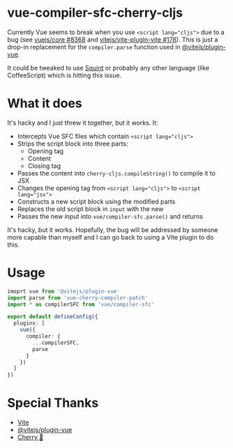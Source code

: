 # vue-compiler-sfc-cherry-cljs
Currently Vue seems to break when you use `<script lang="cljs">` due to a bug (see [vuejs/core #8368](https://github.com/vuejs/core/issues/8368) and [vitejs/vite-plugin-vite #178](https://github.com/vitejs/vite-plugin-vue/issues/178)). This is just a drop-in replacement for the `compiler.parse` function used in [@vitejs/plugin-vue](https://github.com/vitejs/vite-plugin-vue/tree/main/packages/plugin-vue]).

It could be tweaked to use [Squint](https://github.com/squint-cljs/squint) or probably any other language (like CoffeeScript) which is hitting this issue.

# What it does
It's hacky and I just threw it together, but it works.
It:
- Intercepts Vue SFC files which contain `<script lang="cljs">`
- Strips the script block into three parts:
  - Opening tag
  - Content
  - Closing tag
- Passes the content into `cherry-cljs.compileString()` to compile it to JSX
- Changes the opening tag from `<script lang="cljs">` to `<script lang="jsx">`
- Constructs a new script block using the modified parts
- Replaces the old script block in `input` with the new
- Passes the new input into `vue/compiler-sfc.parse()` and returns

It's hacky, but it works. Hopefully, the bug will be addressed by someone more capable than myself and I can go back to using a Vite plugin to do this.

# Usage

```ts
imoprt vue from '@vitejs/plugin-vue'
import parse from 'vue-cherry-compiler-patch'
import * as compilerSFC from 'vue/compiler-sfc'

export default defineConfig({
  plugins: [
    vue({
      compiler: {
        ...compilerSFC,
        parse
      }
    })
  ]
})
```

# Special Thanks

- [Vite](https://vitejs.dev/)
- [@vitejs/plugin-vue](https://github.com/vitejs/vite-plugin-vue/tree/main/packages/plugin-vue])
- [Cherry 🍒](https://github.com/squint-cljs/cherry)

